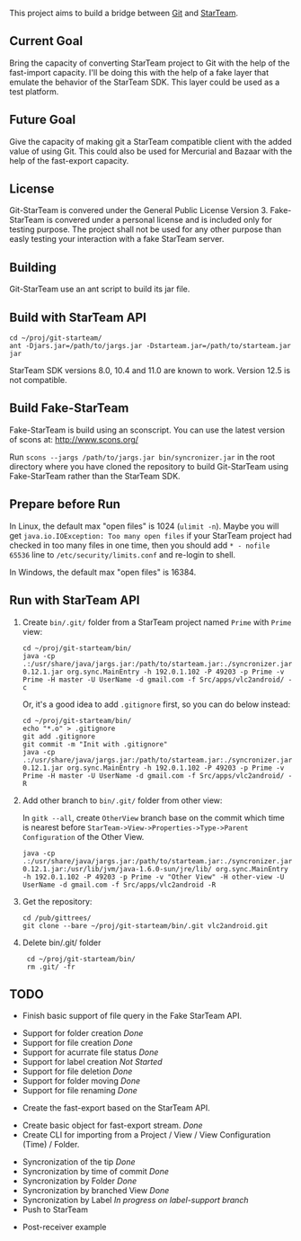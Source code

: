 This project aims to build a bridge between [Git](http://git-scm.com)
and [StarTeam](http://www.borland.com/products/starteam/).

Current Goal
------------
Bring the capacity of converting StarTeam project to Git with the help
of the fast-import capacity. I'll be doing this with the help of a
fake layer that emulate the behavior of the StarTeam SDK. This layer
could be used as a test platform.

Future Goal
-----------
Give the capacity of making git a StarTeam compatible client with the
added value of using Git. This could also be used for Mercurial and
Bazaar with the help of the fast-export capacity.

License
-------
Git-StarTeam is convered under the General Public License Version 3.
Fake-StarTeam is convered under a personal license and is included
only for testing purpose. The project shall not be used for any other
purpose than easly testing your interaction with a fake StarTeam server.

Building
--------
Git-StarTeam use an ant script to build its jar file.

Build with StarTeam API
-----------------------
    cd ~/proj/git-starteam/
    ant -Djars.jar=/path/to/jargs.jar -Dstarteam.jar=/path/to/starteam.jar jar

StarTeam SDK versions 8.0, 10.4 and 11.0 are known to work. Version 12.5 is
not compatible.

Build Fake-StarTeam
-------------------
Fake-StarTeam is build using an sconscript. You can use the latest version of scons at: http://www.scons.org/

Run `scons --jargs /path/to/jargs.jar bin/syncronizer.jar` in the root
directory where you have cloned the repository to build Git-StarTeam using
Fake-StarTeam rather than the StarTeam SDK.

Prepare before Run
------------------
In Linux, the default max "open files" is 1024 (`ulimit -n`). Maybe you will get `java.io.IOException: Too many open files` if your StarTeam project had checked in too many files in one time, then you should add `* - nofile 65536` line to `/etc/security/limits.conf` and re-login to shell.

In Windows, the default max "open files" is 16384.

Run with StarTeam API
-----------------------
1.  Create `bin/.git/` folder from a StarTeam project named `Prime` with `Prime` view:

        cd ~/proj/git-starteam/bin/
        java -cp .:/usr/share/java/jargs.jar:/path/to/starteam.jar:./syncronizer.jar:../lib/org.eclipse.jgit-0.12.1.jar org.sync.MainEntry -h 192.0.1.102 -P 49203 -p Prime -v Prime -H master -U UserName -d gmail.com -f Src/apps/vlc2android/ -c

    Or, it's a good idea to add `.gitignore` first, so you can do below instead:

        cd ~/proj/git-starteam/bin/
        echo "*.o" > .gitignore
        git add .gitignore
        git commit -m "Init with .gitignore"
        java -cp .:/usr/share/java/jargs.jar:/path/to/starteam.jar:./syncronizer.jar:../lib/org.eclipse.jgit-0.12.1.jar org.sync.MainEntry -h 192.0.1.102 -P 49203 -p Prime -v Prime -H master -U UserName -d gmail.com -f Src/apps/vlc2android/ -R

2.  Add other branch to `bin/.git/` folder from other view:

    In `gitk --all`, create `OtherView` branch base on the commit which time is nearest before `StarTeam->View->Properties->Type->Parent Configuration` of the Other View.

        java -cp .:/usr/share/java/jargs.jar:/path/to/starteam.jar:./syncronizer.jar:../lib/org.eclipse.jgit-0.12.1.jar:/usr/lib/jvm/java-1.6.0-sun/jre/lib/ org.sync.MainEntry -h 192.0.1.102 -P 49203 -p Prime -v "Other View" -H other-view -U UserName -d gmail.com -f Src/apps/vlc2android -R

3.  Get the repository:

        cd /pub/gittrees/
        git clone --bare ~/proj/git-starteam/bin/.git vlc2android.git

4. Delete bin/.git/ folder

        cd ~/proj/git-starteam/bin/
        rm .git/ -fr

TODO
----
* Finish basic support of file query in the Fake StarTeam API.
 - Support for folder creation *Done*
 - Support for file creation *Done*
 - Support for acurrate file status *Done*
 - Support for label creation *Not Started*
 - Support for file deletion *Done*
 - Support for folder moving *Done*
 - Support for file renaming *Done*
* Create the fast-export based on the StarTeam API.
 - Create basic object for fast-export stream. *Done*
 - Create CLI for importing from a Project / View / View Configuration (Time) / Folder.
  * Syncronization of the tip *Done*
  * Syncronization by time of commit *Done*
  * Syncronization by Folder *Done*
  * Syncronization by branched View *Done*
  * Syncronization by Label *In progress on label-support branch*
* Push to StarTeam
 - Post-receiver example

